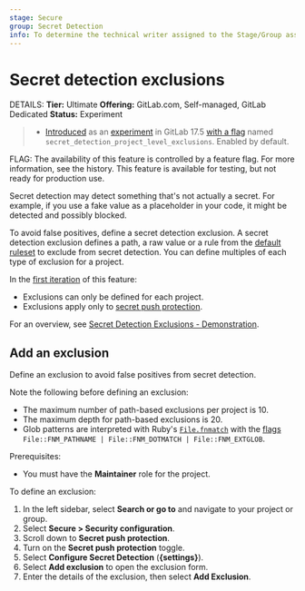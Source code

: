 ```yaml
---
stage: Secure
group: Secret Detection
info: To determine the technical writer assigned to the Stage/Group associated with this page, see https://handbook.gitlab.com/handbook/product/ux/technical-writing/#assignments
---
```


# Secret detection exclusions

DETAILS:
**Tier:** Ultimate
**Offering:** GitLab.com, Self-managed, GitLab Dedicated
**Status:** Experiment

> - [Introduced](https://gitlab.com/groups/gitlab-org/-/epics/14878) as an [experiment](../../../policy/experiment-beta-support.md) in GitLab 17.5 [with a flag](../../feature_flags.md) named `secret_detection_project_level_exclusions`. Enabled by default.

FLAG:
The availability of this feature is controlled by a feature flag.
For more information, see the history.
This feature is available for testing, but not ready for production use.

Secret detection may detect something that's not actually a secret. For example, if you use
a fake value as a placeholder in your code, it might be detected and possibly blocked.

To avoid false positives, define a secret detection exclusion. A secret detection exclusion defines a path, a raw value or a rule from the [default ruleset](https://gitlab.com/gitlab-org/gitlab/-/blob/master/gems/gitlab-secret_detection/lib/gitleaks.toml) to exclude from secret detection. You can define multiples of each type of
exclusion for a project.

In the [first iteration](https://gitlab.com/groups/gitlab-org/-/epics/14878) of this feature:

- Exclusions can only be defined for each project.
- Exclusions apply only to [secret push protection](secret_push_protection/index.md).

<i class="fa fa-youtube-play youtube" aria-hidden="true"></i>
For an overview, see [Secret Detection Exclusions - Demonstration](https://www.youtube.com/watch?v=vh_Uh4_4aoc).
<!-- Video published on 2024-10-12 -->

## Add an exclusion

Define an exclusion to avoid false positives from secret detection.

Note the following before defining an exclusion:

- The maximum number of path-based exclusions per project is 10.
- The maximum depth for path-based exclusions is 20.
- Glob patterns are interpreted with Ruby's [`File.fnmatch`](https://docs.ruby-lang.org/en/master/File.html#method-c-fnmatch)
  with the [flags](https://docs.ruby-lang.org/en/master/File/Constants.html#module-File::Constants-label-Filename+Globbing+Constants+-28File-3A-3AFNM_-2A-29)
  `File::FNM_PATHNAME | File::FNM_DOTMATCH | File::FNM_EXTGLOB`.

Prerequisites:

- You must have the **Maintainer** role for the project.

To define an exclusion:

1. In the left sidebar, select **Search or go to** and navigate to your project or group.
1. Select **Secure > Security configuration**.
1. Scroll down to **Secret push protection**.
1. Turn on the **Secret push protection** toggle.
1. Select **Configure Secret Detection** (**{settings}**).
1. Select **Add exclusion** to open the exclusion form.
1. Enter the details of the exclusion, then select **Add Exclusion**.
